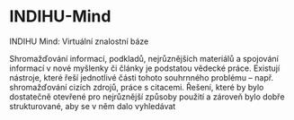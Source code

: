 # INDIHU-Mind
INDIHU Mind: Virtuální znalostní báze

Shromažďování informací, podkladů, nejrůznějších materiálů a spojování informací v nové myšlenky či články je podstatou vědecké práce. Existují nástroje, které řeší jednotlivé části tohoto souhrnného problému – např. shromažďování cizích zdrojů, práce s citacemi. Řešení, které by bylo dostatečně otevřené pro nejrůznější způsoby použití a zároveň bylo dobře strukturované, aby se v něm dalo vyhledávat
